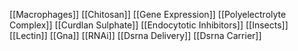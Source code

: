 [[Macrophages]]
[[Chitosan]]
[[Gene Expression]]
[[Polyelectrolyte Complex]]
[[Curdlan Sulphate]]
[[Endocytotic Inhibitors]]
[[Insects]]
[[Lectin]]
[[Gna]]
[[RNAi]]
[[Dsrna Delivery]]
[[Dsrna Carrier]]
